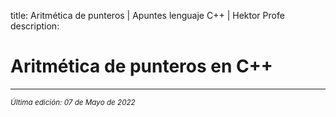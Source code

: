 title: Aritmética de punteros | Apuntes lenguaje C++ | Hektor Profe
description: 

# Aritmética de punteros en C++


___
<small class="edited"><i>Última edición: 07 de Mayo de 2022</i></small>